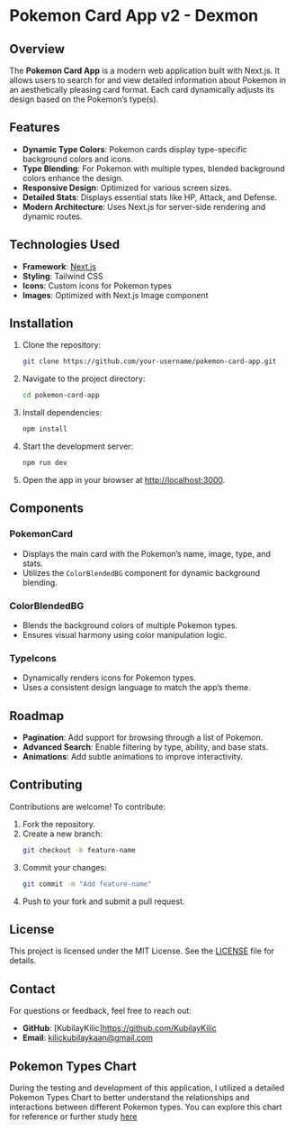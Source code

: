 # Pokemon Card App v2 - Dexmon

## Overview
The **Pokemon Card App** is a modern web application built with Next.js. It allows users to search for and view detailed information about Pokemon in an aesthetically pleasing card format. Each card dynamically adjusts its design based on the Pokemon’s type(s).

## Features
- **Dynamic Type Colors**: Pokemon cards display type-specific background colors and icons.
- **Type Blending**: For Pokemon with multiple types, blended background colors enhance the design.
- **Responsive Design**: Optimized for various screen sizes.
- **Detailed Stats**: Displays essential stats like HP, Attack, and Defense.
- **Modern Architecture**: Uses Next.js for server-side rendering and dynamic routes.

## Technologies Used
- **Framework**: [Next.js](https://nextjs.org/)
- **Styling**: Tailwind CSS
- **Icons**: Custom icons for Pokemon types
- **Images**: Optimized with Next.js Image component

## Installation

1. Clone the repository:
   ```bash
   git clone https://github.com/your-username/pokemon-card-app.git
   ```
2. Navigate to the project directory:
   ```bash
   cd pokemon-card-app
   ```
3. Install dependencies:
   ```bash
   npm install
   ```
4. Start the development server:
   ```bash
   npm run dev
   ```
5. Open the app in your browser at [http://localhost:3000](http://localhost:3000).


## Components
### PokemonCard
- Displays the main card with the Pokemon’s name, image, type, and stats.
- Utilizes the `ColorBlendedBG` component for dynamic background blending.

### ColorBlendedBG
- Blends the background colors of multiple Pokemon types.
- Ensures visual harmony using color manipulation logic.

### TypeIcons
- Dynamically renders icons for Pokemon types.
- Uses a consistent design language to match the app’s theme.

## Roadmap
- **Pagination**: Add support for browsing through a list of Pokemon.
- **Advanced Search**: Enable filtering by type, ability, and base stats.
- **Animations**: Add subtle animations to improve interactivity.

## Contributing
Contributions are welcome! To contribute:
1. Fork the repository.
2. Create a new branch:
   ```bash
   git checkout -b feature-name
   ```
3. Commit your changes:
   ```bash
   git commit -m "Add feature-name"
   ```
4. Push to your fork and submit a pull request.

## License
This project is licensed under the MIT License. See the [LICENSE](LICENSE) file for details.

## Contact
For questions or feedback, feel free to reach out:
- **GitHub**: [KubilayKilic]https://github.com/KubilayKilic
- **Email**: kilickubilaykaan@gmail.com

## Pokemon Types Chart
During the testing and development of this application, I utilized a detailed Pokemon Types Chart to better understand the relationships and interactions between different Pokemon types. You can explore this chart for reference or further study [here](https://github.com/KubilayKilic/Pokemon-Types-Chart)
